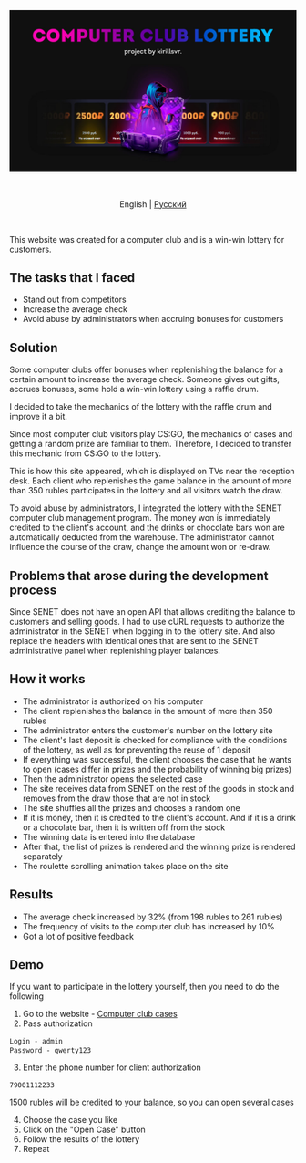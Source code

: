![Header](https://github.com/kirillsvr/Computer-club-cases/raw/main/public/images/presentation.jpg)

<br>

<p align="center">
  <span>English</span> |
  <a href="https://github.com/kirillsvr/Computer-club-cases/blob/main/README.ru.md">Pусский</a>
</p>

<br>

This website was created for a computer club and is a win-win lottery for customers.

## The tasks that I faced

- Stand out from competitors
- Increase the average check
- Avoid abuse by administrators when accruing bonuses for customers

## Solution

Some computer clubs offer bonuses when replenishing the balance for a certain amount to increase the average check. Someone gives out gifts, accrues bonuses, some hold a win-win lottery using a raffle drum.

I decided to take the mechanics of the lottery with the raffle drum and improve it a bit.

Since most computer club visitors play CS:GO, the mechanics of cases and getting a random prize are familiar to them. Therefore, I decided to transfer this mechanic from CS:GO to the lottery.

This is how this site appeared, which is displayed on TVs near the reception desk. Each client who replenishes the game balance in the amount of more than 350 rubles participates in the lottery and all visitors watch the draw.

To avoid abuse by administrators, I integrated the lottery with the SENET computer club management program. The money won is immediately credited to the client's account, and the drinks or chocolate bars won are automatically deducted from the warehouse. The administrator cannot influence the course of the draw, change the amount won or re-draw.

## Problems that arose during the development process

Since SENET does not have an open API that allows crediting the balance to customers and selling goods. I had to use cURL requests to authorize the administrator in the SENET when logging in to the lottery site. And also replace the headers with identical ones that are sent to the SENET administrative panel when replenishing player balances.

## How it works

- The administrator is authorized on his computer
- The client replenishes the balance in the amount of more than 350 rubles
- The administrator enters the customer's number on the lottery site
- The client's last deposit is checked for compliance with the conditions of the lottery, as well as for preventing the reuse of 1 deposit
- If everything was successful, the client chooses the case that he wants to open (cases differ in prizes and the probability of winning big prizes)
- Then the administrator opens the selected case
- The site receives data from SENET on the rest of the goods in stock and removes from the draw those that are not in stock
- The site shuffles all the prizes and chooses a random one
- If it is money, then it is credited to the client's account. And if it is a drink or a chocolate bar, then it is written off from the stock
- The winning data is entered into the database
- After that, the list of prizes is rendered and the winning prize is rendered separately
- The roulette scrolling animation takes place on the site

## Results

- The average check increased by 32% (from 198 rubles to 261 rubles)
- The frequency of visits to the computer club has increased by 10%
- Got a lot of positive feedback

## Demo

If you want to participate in the lottery yourself, then you need to do the following

1. Go to the website - [Computer club cases](http://example.checkpointekb.ru/)
2. Pass authorization
```
Login - admin
Password - qwerty123
```

3. Enter the phone number for client authorization
```
79001112233
```
1500 rubles will be credited to your balance, so you can open several cases

4. Choose the case you like
5. Click on the "Open Case" button
6. Follow the results of the lottery
7. Repeat